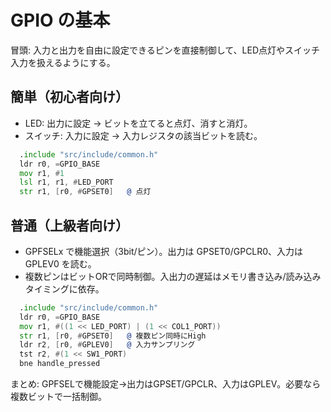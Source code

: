 # GPIO の基本

冒頭: 入力と出力を自由に設定できるピンを直接制御して、LED点灯やスイッチ入力を扱えるようにする。

## 簡単（初心者向け）

- LED: 出力に設定 → ビットを立てると点灯、消すと消灯。
- スイッチ: 入力に設定 → 入力レジスタの該当ビットを読む。

```asm
  .include "src/include/common.h"
  ldr r0, =GPIO_BASE
  mov r1, #1
  lsl r1, r1, #LED_PORT
  str r1, [r0, #GPSET0]   @ 点灯
```

## 普通（上級者向け）

- GPFSELx で機能選択（3bit/ピン）。出力は GPSET0/GPCLR0、入力は GPLEV0 を読む。
- 複数ピンはビットORで同時制御。入出力の遅延はメモリ書き込み/読み込みタイミングに依存。

```asm
  .include "src/include/common.h"
  ldr r0, =GPIO_BASE
  mov r1, #((1 << LED_PORT) | (1 << COL1_PORT))
  str r1, [r0, #GPSET0]   @ 複数ピン同時にHigh
  ldr r2, [r0, #GPLEV0]   @ 入力サンプリング
  tst r2, #(1 << SW1_PORT)
  bne handle_pressed
```

まとめ: GPFSELで機能設定→出力はGPSET/GPCLR、入力はGPLEV。必要なら複数ビットで一括制御。
